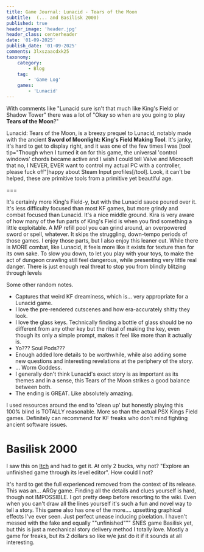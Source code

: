 ```yaml
---
title: Game Journal: Lunacid - Tears of the Moon
subtitle:  (... and Basilisk 2000)
published: true
header_image: 'header.jpg'
header_class: centerheader
date: '01-09-2025'
publish_date: '01-09-2025'
comments: 3lxszaacdxk25
taxonomy:
    category:
        - Blog
    tag:
        - 'Game Log'
    games:
        - 'Lunacid'
---
```


With comments like "Lunacid sure isn't that much like King's Field or Shadow Tower" there was a lot of "Okay so when are you going to play **Tears of the Moon**?"

Lunacid: Tears of the Moon, is a breezy prequel to Lunacid, notably made with the ancient **Sword of Moonlight: King's Field Making Tool**. It's janky, it's hard to get to display right, and it was one of the few times I was [tool tip="Though when I turned it on for this game, the universal 'control windows' chords became active and I wish I could tell Valve and Microsoft that no, I NEVER, EVER want to control my actual PC with a controller, please fuck off"]happy about Steam Input profiles[/tool]. Look, it can't be helped, these are primitive tools from a primitive yet beautiful age.

===

It's certainly more King's Field-y, but with the Lunacid sauce poured over it. It's less difficulty focused than most KF games, but more grindy and combat focused than Lunacid. It's a nice middle ground. Kira is very aware of how many of the fun parts of King's Field is when you find something a little exploitable. A MP refill pool you can grind around, an overpowered sword or spell, whatever. It skips the struggling, down-tempo periods of those games. I enjoy those parts, but I also enjoy this leaner cut. While there is MORE combat, like Lunacid, it feels more like it exists for texture than for its own sake. To slow you down, to let you play with your toys, to make the act of dungeon crawling still feel dangerous, while presenting very little real danger. There is just enough real threat to stop you from blindly blitzing through levels

Some other random notes.

* Captures that weird KF dreaminess, which is... very appropriate for a Lunacid game.
* I love the pre-rendered cutscenes and how era-accurately shitty they look.
* I love the glass keys. Technically finding a bottle of glass should be no different from any other key but the ritual of making the key, even though its only a simple prompt, makes it feel like more than it actually is. 
* Yo??? Soul Pods???
* Enough added lore details to be worthwhile, while also adding some new questions and interesting revelations at the periphery of the story.
 * ... Worm Goddess.
* I generally don't think Lunacid's exact story is as important as its themes and in a sense, this Tears of the Moon strikes a good balance between both.
* The ending is GREAT. Like absolutely amazing.

I used resources around the end to 'clean up' but honestly playing this 100% blind is TOTALLY reasonable. More so than the actual PSX Kings Field games. Definitely can recommend for KF freaks who don't mind fighting ancient software issues.

# Basilisk 2000

I saw this on [Itch](https://akuma-kira.itch.io/basilisk-2000) and had to get it. At only 2 bucks, why not? "Explore an unfinished game through its level editor". How could I not?

It's hard to get the full experienced removed from the context of its release. This was an... ARGy game. Finding all the details and clues yourself is hard, though not IMPOSSIBLE. I got pretty deep before resorting to the wiki. Even when you can't draw all the lines yourself it's such a fun and novel way to tell a story. This game also has one of the more.... upsetting graphical effects I've ever seen. Just perfect unease inducing pixelation. I haven't messed with the fake and equally ""unfinished""" SNES game Basilisk yet, but this is just a mechanical story delivery method I totally love. Mostly a game for freaks, but its 2 dollars so like w/e just do it if it sounds at all interesting.